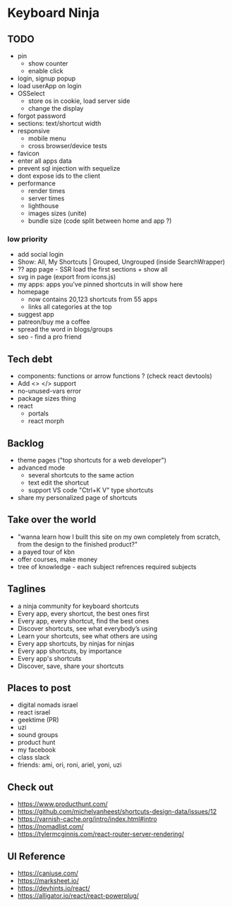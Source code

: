 # Keyboard Ninja

## TODO

- pin
  - show counter
  - enable click
- login, signup popup
- load userApp on login
- OSSelect
  - store os in cookie, load server side
  - change the display
- forgot password
- sections: text/shortcut width
- responsive
  - mobile menu
  - cross browser/device tests
- favicon
- enter all apps data
- prevent sql injection with sequelize
- dont expose ids to the client
- performance
  - render times
  - server times
  - lighthouse
  - images sizes (unite)
  - bundle size (code split between home and app ?)

### low priority

- add social login
- Show: All, My Shortcuts | Grouped, Ungrouped (inside SearchWrapper)
- ?? app page - SSR load the first sections + show all
- svg in page (export from icons.js)
- my apps: apps you've pinned shortcuts in will show here
- homepage
  - now contains 20,123 shortcuts from 55 apps
  - links all categories at the top
- suggest app
- patreon/buy me a coffee
- spread the word in blogs/groups
- seo - find a pro friend

## Tech debt

- components: functions or arrow functions ? (check react devtools)
- Add <> </> support
- no-unused-vars error
- package sizes thing
- react
  - portals
  - react morph


## Backlog

- theme pages ("top shortcuts for a web developer")
- advanced mode
  - several shortcuts to the same action
  - text edit the shortcut
  - support VS code "Ctrl+K V" type shortcuts
- share my personalized page of shortcuts

## Take over the world

- "wanna learn how I built this site on my own completely from scratch, from the design to the finished product?"
- a payed tour of kbn
- offer courses, make money
- tree of knowledge - each subject refrences required subjects

## Taglines

- a ninja community for keyboard shortcuts
- Every app, every shortcut, the best ones first
- Every app, every shortcut, find the best ones
- Discover shortcuts, see what everybody’s using
- Learn your shortcuts, see what others are using
- Every app shortcuts, by ninjas for ninjas
- Every app shortcuts, by importance
- Every app's shortcuts
- Discover, save, share your shortcuts

## Places to post

- digital nomads israel
- react israel
- geektime (PR)
- uzi
- sound groups
- product hunt
- my facebook
- class slack
- friends: ami, ori, roni, ariel, yoni, uzi

## Check out

- https://www.producthunt.com/
- https://github.com/michelvanheest/shortcuts-design-data/issues/12
- https://varnish-cache.org/intro/index.html#intro
- https://nomadlist.com/
- https://tylermcginnis.com/react-router-server-rendering/

## UI Reference

- https://caniuse.com/
- https://marksheet.io/
- https://devhints.io/react/
- https://alligator.io/react/react-powerplug/
